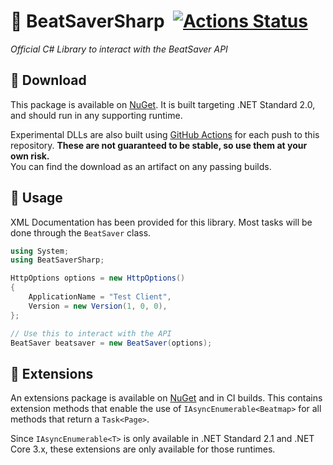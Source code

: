 # 🎵 BeatSaverSharp &nbsp;[![Actions Status](https://github.com/lolPants/BeatSaverSharp/workflows/.NET%20Build/badge.svg)](https://github.com/lolPants/BeatSaverSharp/actions)
_Official C# Library to interact with the BeatSaver API_

## 💾 Download
This package is available on [NuGet](https://www.nuget.org/packages/BeatSaverSharp/). It is built targeting .NET Standard 2.0, and should run in any supporting runtime.

Experimental DLLs are also built using [GitHub Actions](https://github.com/lolPants/BeatSaverSharp/actions) for each push to this repository. **These are not guaranteed to be stable, so use them at your own risk.**  
You can find the download as an artifact on any passing builds.

## 🔧 Usage
XML Documentation has been provided for this library. Most tasks will be done through the `BeatSaver` class.

```csharp
using System;
using BeatSaverSharp;

HttpOptions options = new HttpOptions()
{
    ApplicationName = "Test Client",
    Version = new Version(1, 0, 0),
};

// Use this to interact with the API
BeatSaver beatsaver = new BeatSaver(options);
```

## 🚀 Extensions
An extensions package is available on [NuGet](https://www.nuget.org/packages/BeatSaverSharp.Extensions/) and in CI builds. This contains extension methods that enable the use of `IAsyncEnumerable<Beatmap>` for all methods that return a `Task<Page>`.

Since `IAsyncEnumerable<T>` is only available in .NET Standard 2.1 and .NET Core 3.x, these extensions are only available for those runtimes.
